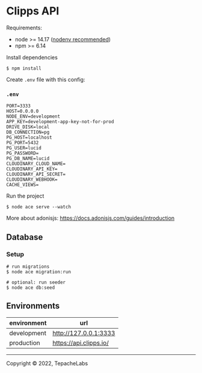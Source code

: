# Clipps API

Requirements:
- node >= 14.17 ([nodenv recommended](https://github.com/nodenv/nodenv))
- npm >= 6.14

Install dependencies

```shell
$ npm install
```

Create `.env` file with this config:

### `.env`

```
PORT=3333
HOST=0.0.0.0
NODE_ENV=development
APP_KEY=development-app-key-not-for-prod
DRIVE_DISK=local
DB_CONNECTION=pg
PG_HOST=localhost
PG_PORT=5432
PG_USER=lucid
PG_PASSWORD=
PG_DB_NAME=lucid
CLOUDINARY_CLOUD_NAME=
CLOUDINARY_API_KEY=
CLOUDINARY_API_SECRET=
CLOUDINARY_WEBHOOK=
CACHE_VIEWS=
```

Run the project

```shell
$ node ace serve --watch
```

More about adonisjs: https://docs.adonisjs.com/guides/introduction

## Database

### Setup

```shell
# run migrations
$ node ace migration:run

# optional: run seeder
$ node ace db:seed
```

## Environments

| environment | url                    |
| --- |------------------------|
| development | http://127.0.0.1:3333  |
| production | https://api.clipps.io/ |

---

Copyright &copy; 2022, TepacheLabs
